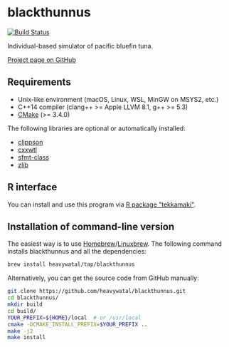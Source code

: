 # blackthunnus

[![Build Status](https://travis-ci.org/heavywatal/blackthunnus.svg?branch=master)](https://travis-ci.org/heavywatal/blackthunnus)

Individual-based simulator of pacific bluefin tuna.

[Project page on GitHub](https://github.com/heavywatal/blackthunnus)


## Requirements

- Unix-like environment (macOS, Linux, WSL, MinGW on MSYS2, etc.)
- C++14 compiler (clang++ >= Apple LLVM 8.1, g++ >= 5.3)
- [CMake](https://cmake.org/) (>= 3.4.0)

The following libraries are optional or automatically installed:

- [clippson](https://github.com/heavywatal/clippson)
- [cxxwtl](https://github.com/heavywatal/cxxwtl)
- [sfmt-class](https://github.com/heavywatal/sfmt-class)
- [zlib](https://zlib.net)


## R interface

You can install and use this program via [R package "tekkamaki"](https://heavywatal.github.io/tekkamaki/).


## Installation of command-line version

The easiest way is to use [Homebrew](https://brew.sh/)/[Linuxbrew](http://linuxbrew.sh/).
The following command installs blackthunnus and all the dependencies:
```sh
brew install heavywatal/tap/blackthunnus
```

Alternatively, you can get the source code from GitHub manually:
```sh
git clone https://github.com/heavywatal/blackthunnus.git
cd blackthunnus/
mkdir build
cd build/
YOUR_PREFIX=${HOME}/local  # or /usr/local
cmake -DCMAKE_INSTALL_PREFIX=$YOUR_PREFIX ..
make -j2
make install
```
